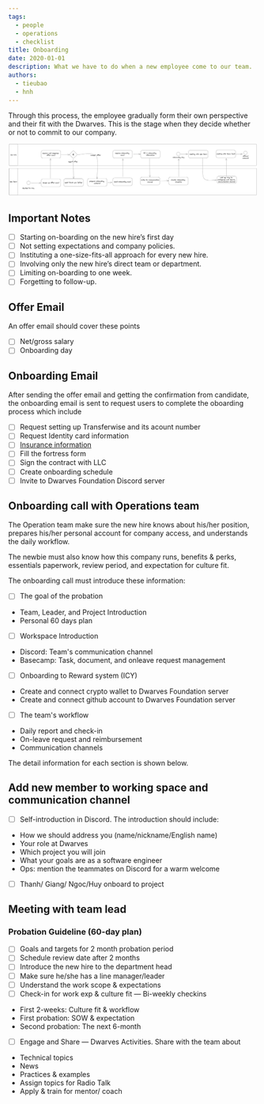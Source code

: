 ```yaml
---
tags: 
  - people
  - operations
  - checklist
title: Onboarding
date: 2020-01-01
description: What we have to do when a new employee come to our team.
authors: 
  - tieubao
  - hnh
---
```


Through this process, the employee gradually form their own perspective and their fit with the Dwarves. This is the stage when they decide whether or not to commit to our company.

![](assets/onboarding-checklist_onboard.webp)

## Important Notes
- [ ]  Starting on-boarding on the new hire’s first day
- [ ]  Not setting expectations and company policies.
- [ ]  Instituting a one-size-fits-all approach for every new hire.
- [ ]  Involving only the new hire’s direct team or department.
- [ ]  Limiting on-boarding to one week.
- [ ]  Forgetting to follow-up.

## Offer Email
An offer email should cover these points
- [ ] Net/gross salary
- [ ] Onboarding day

## Onboarding Email
After sending the offer email and getting the confirmation from candidate, the onboarding email is sent to request users to complete the oboarding process which include

- [ ] Request setting up Transferwise and its acount number
- [ ] Request Identity card information
- [ ] [Insurance information](https://www.notion.so/IT-Security-Measures-Document-3eb7f8ee49b841038523304164291184?pvs=21)
- [ ] Fill the fortress form
- [ ] Sign the contract with LLC
- [ ] Create onboarding schedule
- [ ] Invite to Dwarves Foundation Discord server

## Onboarding call with Operations team
The Operation team make sure the new hire knows about his/her position, prepares his/her personal account for company access, and understands the daily workflow.

The newbie must also know how this company runs, benefits & perks, essentials paperwork, review period, and expectation for culture fit.

The onboarding call must introduce these information: 
- [ ] The goal of the probation

* Team, Leader, and Project Introduction
* Personal 60 days plan

- [ ] Workspace Introduction

* Discord: Team's communication channel
* Basecamp: Task, document, and onleave request management

- [ ] Onboarding to Reward system (ICY)

* Create and connect crypto wallet to Dwarves Foundation server
* Create and connect github account to Dwarves Foundation server

- [ ] The team's workflow

* Daily report and check-in
* On-leave request and reimbursement
* Communication channels

The detail information for each section is shown below. 

## Add new member to working space and communication channel
- [ ]  Self-introduction in Discord. The introduction should include:

* How we should address you (name/nickname/English name)
* Your role at Dwarves
* Which project you will join
* What your goals are as a software engineer
* Ops: mention the teammates on Discord for a warm welcome

- [ ]  Thanh/ Giang/ Ngoc/Huy onboard to project

## Meeting with team lead
### Probation Guideline (60-day plan) 
- [ ]  Goals and targets for 2 month probation period
- [ ]  Schedule review date after 2 months
- [ ]  Introduce the new hire to the department head
- [ ]  Make sure he/she has a line manager/leader
- [ ]  Understand the work scope & expectations
- [ ]  Check-in for work exp & culture fit — Bi-weekly checkins

* First 2-weeks: Culture fit & workflow
* First probation: SOW & expectation
* Second probation: The next 6-month
    
- [ ]  Engage and Share — Dwarves Activities. Share with the team about

* Technical topics
* News
* Practices & examples
* Assign topics for Radio Talk
* Apply & train for mentor/ coach
